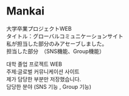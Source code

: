 # Mankai

大学卒業プロジェクトWEB<br>
タイトル：グローバルコミュニケーションサイト<br>
私が担当した部分のみアセーブしました。<br>
担当した部分　（SNS機能、Group機能）<br>

대학 졸업 프로젝트 WEB<br>
주제:글로벌 커뮤니케이션 사이트<br>
제가 담당한 부분만 저장했습니다.<br>
담당한 분야 (SNS 기능 , Group 기능)<br>
